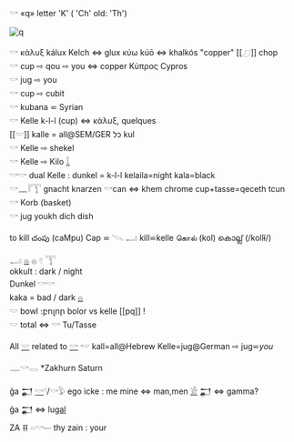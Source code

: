 𓎡 «q» letter 'K'  ( 'Ch' old: 'Th')  

![q](https://user-images.githubusercontent.com/516118/36350832-41ee907e-149f-11e8-94e4-2e8ad71b9e78.png)  

𓎡 κάλυξ kálux Kelch ⇔ glux κύω kúō ⇔ khalkós "copper" [[𓈔]] chop  
𓎡 cup ⇨ qou  ⇨ you  ⇔ copper Κύπρος Cypros  
𓎡 jug ⇨ you  
𓎡 cup ⇨ cubit  
𓎡 kubana ⋍ Syrian  
𓎡 Kelle k-l-l (cup) ⇔ κάλυξ, quelques  
[[𓎟]] kalle = all@SEM/GER  כל‎ kul  
𓎡 Kelle ⇨ shekel  
𓎡 Kelle ⇨ Kilo [𓆼](𓆼)  
𓎡𓎡 dual Kelle : dunkel = k-l-l kelaila=night kala=black  
𓎡𓈖𓎛𓇰 gnacht knarzen 𓎡can ⇔ khem chrome  cup+tasse=qeceth tcun  
𓎡 Korb (basket)  
𓎡 jug youkh dich dish  

to kill 	చంపు (caMpu) 	Cap ⋍ 𓌪 𓂝 kill⋍kelle		கொல் (kol) 	കൊല്ല് (/kollɨ̆/)  


𓂝  [𓐍](𓐍)  𓐍  𓏲  𓇰  
okkult : dark / night  
Dunkel 𓎡𓎡  
kaka = bad / dark [𓐍](𓐍)  
𓎟 bowl :բոլոր bolor vs kelle [[pq]] !  
𓎟 total ⇔ 𓎡 Tu/Tasse  

All [𓎟](𓎟) related to [𓎡](𓎡) 𓎢 kall=all@Hebrew Kelle=jug@German ⇨ jug⋍*you*  

𓊃𓎡𓂋 *Zakhurn Saturn  

ĝa 𒂷 [𓎡](𓎡)𓍢/𓎡𓅱 ego icke : me mine ⇔ man,men [𓀀](𓀀) 𒂷 ⇔ gamma?  
ĝa 𒂷 ⇔ lu[gal](gal)  
ZA 𒍝 𓏏𓎡𓍿 thy zain : your  